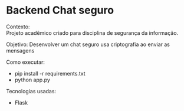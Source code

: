 # Backend Chat seguro

Contexto:
<br>
Projeto acadêmico  criado  para disciplina de segurança da informação.

Objetivo: Desenvolver um chat seguro usa criptografia ao enviar as mensagens

Como executar:
- pip install -r requirements.txt
- python app.py

Tecnologias usadas:
-  Flask

